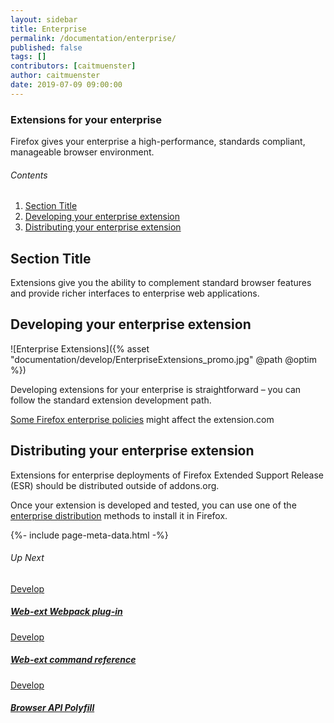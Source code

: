 ```yaml
---
layout: sidebar
title: Enterprise
permalink: /documentation/enterprise/
published: false
tags: []
contributors: [caitmuenster]
author: caitmuenster
date: 2019-07-09 09:00:00
---
```


<!-- Overview Page Hero Banner -->

<section class="overview-hero" style="background-image: url({% asset "develop-overview-hero-bg.jpg" @optim @path %});">
<div class="module">
<article class="module-content grid-x grid-padding-x">
<div class="cell small-12">
<div class="overview-hero-description" markdown="1">

# Extensions for your enterprise

Firefox gives your enterprise a high-performance, standards compliant, manageable browser environment. 

</div>
<div class="overview-hero-cta"></div>
</div>
</article>
</div>
</section>

<!-- END: Overview Page Hero Banner -->

<!-- Single Column Body Module -->

<section id="introduction" class="module">
<aside class="module-aside table-of-contents" markdown="1">

###### Contents

1. [Section Title](#introduction)
2. [Developing your enterprise extension](#developing-your-enterprise-extension)
3. [Distributing your enterprise extension](#distributing-your-enterprise-extension)

</aside>
<article class="module-content grid-x grid-padding-x">
<div class="cell small-12" markdown="1">

## Section Title

Extensions give you the ability to complement standard browser features and provide richer interfaces to enterprise web applications.

</div>
</article>
</section>

<!-- END: Single Column Body Module -->

<!-- Section 2: Developing your enterprise extension -->

<section id="developing-your-enterprise-extension">

<!-- Single Column Body Module -->

<section class="module">
<article class="module-content grid-x grid-padding-x">
<div class="cell small-12" markdown="1">

## Developing your enterprise extension

</div>
</article>
</section>

<!-- Two Column Body Module -->

<section class="module">
<article class="module-content grid-x grid-padding-x align-middle">
<div class="cell small-12 medium-6" markdown="1">

![Enterprise Extensions]({% asset "documentation/develop/EnterpriseExtensions_promo.jpg" @path @optim %})

</div>
<div class="cell small-12 medium-6" markdown="1">

Developing extensions for your enterprise is straightforward – you can follow the standard extension development path.

[Some Firefox enterprise policies](https://docs.google.com/document/d/1t-tUnHoycTNbGJvlqkvF_jJN-gJiWxuconQu4kOR8e4/edit) might affect the extension.com

</div>
</article>
</section>

<!-- END: Two Column Body Module -->

</section>

<!-- END: Section Two: Developing your enterprise extension -->

<!-- Single Column Body Module -->

<section id="distributing-your-enterprise-extension" class="module">
<article class="module-content grid-x grid-padding-x">
<div class="cell small-12" markdown="1">

## Distributing your enterprise extension

Extensions for enterprise deployments of Firefox Extended Support Release (ESR) should be distributed outside of addons.org. 

Once your extension is developed and tested, you can use one of the [enterprise distribution](https://developer.mozilla.org/en-US/docs/Mozilla/Add-ons/WebExtensions/Alternative_distribution_options/Add-ons_in_the_enterprise) methods to install it in Firefox.

</div>
</article>
</section>

<!-- END: Single Column Body Module -->

<!-- Meta Data -->

{%- include page-meta-data.html -%}

<!-- END: Meta Data -->

<!-- Up Next -->

<section class="module up-next">
<article class="module-content grid-x grid-padding-x">
<div class="cell small-12" markdown="1">

###### Up Next

</div>

<!-- Tile -->

<a href="/documentation/develop/web-ext-webpack-plug-in/" class="cell auto tile tile-block-link">
<div class="block-link" markdown="1">
	
Develop

##### Web-ext Webpack plug-in

</div>
</a>

<!-- END: Tile -->

<!-- Tile -->

<a href="/documentation/develop/web-ext-command-reference" class="cell auto tile tile-block-link">
<div class="block-link" markdown="1">
	
Develop

##### Web-ext command reference

</div>
</a>

<!-- END: Tile -->

<!-- Tile -->

<a href="/documentation/develop/browser-api-polyfill" class="cell auto tile tile-block-link">
<div class="block-link" markdown="1">
	
Develop

##### Browser API Polyfill

</div>
</a>

<!-- END: Tile -->

</article>
</section>

<!-- END: Up Next -->
